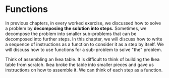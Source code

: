 # Functions

In previous chapters, in every worked exercise, we discussed how to solve a problem by **decomposing the solution into steps.** Sometimes, we decompose the problem into smaller sub-problems that can be decomposed into further steps. In this chapter, we will discuss how to write a sequence of instructions as a function to consider it as a step by itself. We will discuss how to use functions for a sub-problem to solve "the" problem.

Think of assembling an Ikea table. It is difficult to think of building the Ikea table from scratch. Ikea broke the table into smaller pieces and gave us instructions on how to assemble it. We can think of each step as a function.



